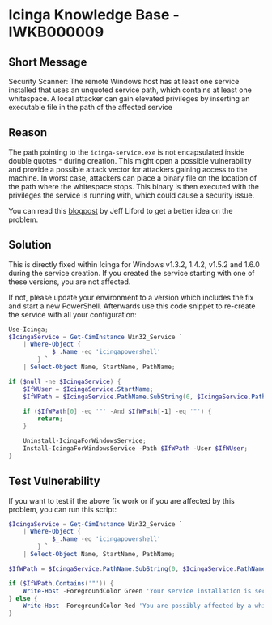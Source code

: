 # Icinga Knowledge Base - IWKB000009

## Short Message

Security Scanner: The remote Windows host has at least one service installed that uses an unquoted service path, which contains at least one whitespace. A local attacker can gain elevated privileges by inserting an executable file in the path of the affected service

## Reason

The path pointing to the `icinga-service.exe` is not encapsulated inside double quotes `"` during creation. This might open a possible vulnerability and provide a possible attack vector for attackers gaining access to the machine. In worst case, attackers can place a binary file on the location of the path where the whitespace stops. This binary is then executed with the privileges the service is running with, which could cause a security issue.

You can read this [blogpost](http://www.ryanandjeffshow.com/blog/2013/04/05/the-microsoft-windows-unquoted-service-path-vulnerability/) by Jeff Liford to get a better idea on the problem.

## Solution

This is directly fixed within Icinga for Windows v1.3.2, 1.4.2, v1.5.2 and 1.6.0 during the service creation. If you created the service starting with one of these versions, you are not affected.

If not, please update your environment to a version which includes the fix and start a new PowerShell. Afterwards use this code snippet to re-create the service with all your configuration:

```powershell
Use-Icinga;
$IcingaService = Get-CimInstance Win32_Service `
    | Where-Object {
            $_.Name -eq 'icingapowershell'
        } `
    | Select-Object Name, StartName, PathName;

if ($null -ne $IcingaService) {
    $IfWUser = $IcingaService.StartName;
    $IfWPath = $IcingaService.PathName.SubString(0, $IcingaService.PathName.IndexOf(' "'));

    if ($IfWPath[0] -eq '"' -And $IfWPath[-1] -eq '"') {
        return;
    }

    Uninstall-IcingaForWindowsService;
    Install-IcingaForWindowsService -Path $IfWPath -User $IfWUser;
}
```

## Test Vulnerability

If you want to test if the above fix work or if you are affected by this problem, you can run this script:

```powershell
$IcingaService = Get-CimInstance Win32_Service `
    | Where-Object {
            $_.Name -eq 'icingapowershell'
        } `
    | Select-Object Name, StartName, PathName;

$IfWPath = $IcingaService.PathName.SubString(0, $IcingaService.PathName.IndexOf(' "'));

if ($IfWPath.Contains('"')) {
    Write-Host -ForegroundColor Green 'Your service installation is secure';
} else {
    Write-Host -ForegroundColor Red 'You are possibly affected by a whitespace service vulnerability';
}
```
